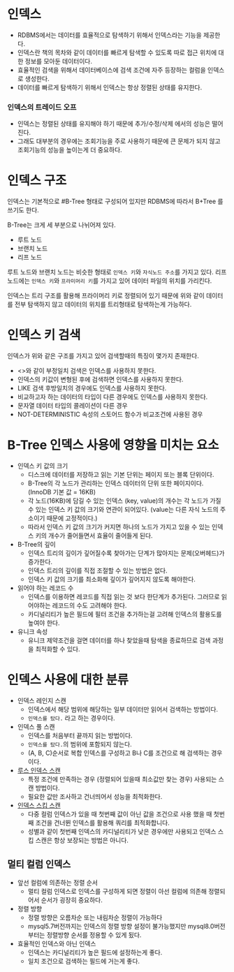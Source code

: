 # 인덱스

- RDBMS에서는 데이터를 효율적으로 탐색하기 위해서 인덱스라는 기능을 제공한다.
- 인덱스란 책의 목차와 같이 데이터를 빠르게 탐색할 수 있도록 따로 접근 위치에 대한 정보를 모아둔 데이터이다.
- 효율적인 검색을 위해서 데이터베이스에 검색 조건에 자주 등장하는 컬럼을 인덱스로 생성한다.
- 데이터를 빠르게 탐색하기 위해서 인덱스는 항상 정렬된 상태를 유지한다.

### 인덱스의 트레이드 오프

- 인덱스는 정렬된 상태를 유지해야 하기 때문에 추가/수정/삭제 에서의 성능은 떨어진다.
- 그래도 대부분의 경우에는 조회기능을 주로 사용하기 때문에 큰 문제가 되지 않고 조회기능의 성능을 높이는게 더 중요하다.

# 인덱스 구조

인덱스는 기본적으로 #B-Tree 형태로 구성되어 있지만 RDBMS에 따라서 B+Tree 를 쓰기도 한다.

B-Tree는 크게 세 부분으로 나뉘어져 있다.

- 루트 노드
- 브랜치 노드
- 리프 노드

루트 노드와 브랜치 노드는 비슷한 형태로 `인덱스 키`와 `자식노드 주소`를 가지고 있다.
리프노드에는 `인덱스 키`와 `프라미머리 키`를 가지고 있어 데이터 파일의 위치를 가리킨다.

인덱스는 트리 구조를 활용해 프라이머리 키로 정렬되어 있기 때문에 위와 같이 데이터를 전부 탐색하지 않고 데이터의 위치를 트리형태로 탐색하는게 가능하다.

# 인덱스 키 검색

인덱스가 위와 같은 구조를 가지고 있어 검색할때의 특징이 몇가지 존재한다.

- <>와 같이 부정일치 검색은 인덱스를 사용하지 못한다.
- 인덱스의 키값이 변형된 후에 검색하면 인덱스를 사용하지 못한다.
- LIKE 검색 후방일치의 경우에도 인덱스를 사용하지 못한다.
- 비교하고자 하는 데이터의 타입이 다른 경우에도 인덱스를 사용하지 못한다.
- 문자열 데이터 타입의 콜레이션이 다른 경우
- NOT-DETERMINISTIC 속성의 스토어드 함수가 비교조건에 사용된 경우

# B-Tree 인덱스 사용에 영향을 미치는 요소

- 인덱스 키 값의 크기
  - 디스크에 데이터를 저장하고 읽는 기본 단위는 페이지 또는 블록 단위이다.
  - B-Tree의 각 노드가 관리하는 인덱스 데이터의 단위 또한 페이지이다. (InnoDB 기본 값 = 16KB)
  - 각 노드(16KB)에 담길 수 있는 인덱스 (key, value)의 개수는 각 노드가 가질 수 있는 인덱스 키 값의 크기와 연관이 되어있다. (value는 다른 자식 노드의 주소이기 때문에 고정적이다.)
  - 따라서 인덱스 키 값의 크기가 커지면 하나의 노드가 가지고 있을 수 있는 인덱스 키의 개수가 줄어들면서 효율이 줄어들게 된다.
- B-Tree의 깊이
  - 인덱스 트리의 깊이가 깊어질수록 찾아가는 단계가 많아지는 문제(오버헤드)가 증가한다.
  - 인덱스 트리의 깊이를 직접 조절할 수 있는 방법은 없다.
  - 인덱스 키 값의 크기를 최소화해 깊이가 깊어지지 않도록 해야한다.
- 읽어야 하는 레코드 수
  - 인덱스를 이용하면 레코드를 직접 읽는 것 보다 한단계가 추가된다. 그러므로 읽어야하는 레코드의 수도 고려해야 한다.
  - 카디널리티가 높은 필드에 필터 조건을 추가하는걸 고려해 인덱스의 활용도를 높여야 한다.
- 유니크 속성
  - 유니크 제약조건을 걸면 데이터를 하나 찾았을때 탐색을 종료하므로 검색 과정을 최적화할 수 있다.

# 인덱스 사용에 대한 분류

- 인덱스 레인지 스캔
  - 인덱스에서 해당 범위에 해당하는 일부 데이터만 읽어서 검색하는 방법이다.
  - `인덱스를 탔다.` 라고 하는 경우이다.
- 인덱스 풀 스캔
  - 인덱스를 처음부터 끝까지 읽는 방법이다.
  - `인덱스를 탔다.`의 범위에 포함되지 않는다.
  - (A, B, C)순서로 복합 인덱스를 구성하고 B나 C를 조건으로 해 검색하는 경우이다.
- [루스 인덱스 스캔](./루스%20인덱스%20스캔.md)
  - 특정 조건에 만족하는 경우 (정렬되어 있을때 최소값만 찾는 경우) 사용되는 스캔 방법이다.
  - 필요한 값만 조사하고 건너띄어서 성능을 최적화한다.
- [인덱스 스킵 스캔](./인덱스%20스킵%20스캔.md)
  - 다중 컬럼 인덱스가 있을 때 첫번째 값이 아닌 값을 조건으로 사용 했을 때 첫번째 조건을 건너뛴 인덱스를 활용해 쿼리를 최적화합니다.
  - 성별과 같이 첫번째 인덱스의 카디널리티가 낮은 경우에만 사용되고 인덱스 스킵 스캔은 항상 보장되는 방법은 아니다.

## 멀티 컬럼 인덱스

- 앞선 컬럼에 의존하는 정렬 순서
  - 멀티 컬럼 인덱스로 인덱스를 구성하게 되면 정렬이 아선 컬럼에 의존해 정렬되어서 순서가 굉장히 중요하다.
- 정렬 방향
  - 정렬 방향은 오름차순 또는 내림차순 정렬이 가능하다
  - mysql5.7버전까지는 인덱스의 정렬 방향 설정이 불가능했지만 mysql8.0버전부터는 정렬방향 순서를 정용할 수 있게 됬다.
- 효율적인 인덱스와 아닌 인덱스
  - 인덱스는 카디널리티가 높은 필드에 설정하는게 좋다.
  - 일치 조건으로 검색하는 필드에 거는게 좋다.
